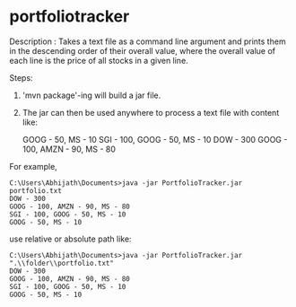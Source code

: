 # portfoliotracker
Description : Takes a text file as a command line argument and prints them in the descending order of their overall value, where the overall value of each line is the price of all stocks in a given line.

Steps: 
1. 'mvn package'-ing will build a jar file.
2. The jar can then be used anywhere to process a text file with content like:

      GOOG - 50, MS - 10
      SGI - 100, GOOG - 50, MS - 10
      DOW - 300
      GOOG - 100, AMZN - 90, MS - 80

For example,

    C:\Users\Abhijath\Documents>java -jar PortfolioTracker.jar portfolio.txt
    DOW - 300
    GOOG - 100, AMZN - 90, MS - 80
    SGI - 100, GOOG - 50, MS - 10
    GOOG - 50, MS - 10

use relative or absolute path like:

    C:\Users\Abhijath\Documents>java -jar PortfolioTracker.jar ".\\folder\\portfolio.txt"
    DOW - 300
    GOOG - 100, AMZN - 90, MS - 80
    SGI - 100, GOOG - 50, MS - 10
    GOOG - 50, MS - 10
